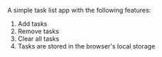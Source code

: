 A simple task list app with the following features:

1. Add tasks
2. Remove tasks
3. Clear all tasks
4. Tasks are stored in the browser's local storage
